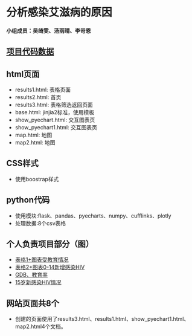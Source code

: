# 分析感染艾滋病的原因
#### 小组成员：吴绮雯、汤雨晴、李岢恩
## [项目代码数据](https://github.com/LIKEEN666/Python_FinalProject_Interation/tree/master/flask-echart)
## html页面
- results1.html: 表格页面
- results2.html: 首页
- results3.html: 表格筛选返回页面
- base.html: jinjia2标准，使用模板
- show_pyechart.html: 交互图表页
- show_pyechart1.html: 交互图表页
- map.html: 地图
- map2.html: 地图
## CSS样式
- 使用boostrap样式
## python代码
- 使用模块:flask、pandas、pyecharts、numpy、cufflinks、plotly
- 处理数据:8个csv表格



## 个人负责项目部分（图）
- [表格1+图表受教育情况](http://181013030likeen.pythonanywhere.com/index2)
- [表格2+图表0-14新增感染HIV](http://181013030likeen.pythonanywhere.com/index)
- [GDB、教育率](http://181013030likeen.pythonanywhere.com/show_pyecharts)
- [15岁新感染HIV情况](http://181013030likeen.pythonanywhere.com/map2)
## 网站页面共8个
- 创建的页面使用了results3.html、results1.html、show_pyechart1.html、map2.html4个文档。
